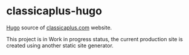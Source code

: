 # classicaplus-hugo

[Hugo](http://gohugo.com) source of [classicaplus.com](http://classicaplus.com) website.

This project is in Work in progress status, the current production site is created using another static site generator.
